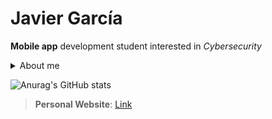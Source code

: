 # Javier García

**Mobile app** development student interested in *Cybersecurity* 

<details><summary>About me</summary>

  - 19 yo 🇪🇸
  - Technical Degree in Mobile Apps Development 

</details>


![Anurag's GitHub stats](https://github-readme-stats.vercel.app/api?username=Javierg-g&show_icons=true&theme=dark&hide=prs,issues,contribs&title_color=08FF00&text_color=34FD6E&icon_color=ffffff&border_color=FFEB28&bg_color=DEG,FF0000,00B6FF)

>**Personal Website**: [Link](https://javierg-g.github.io)



<!--[![Top Langs](https://github-readme-stats.vercel.app/api/top-langs/?username=Javierg-g&layout=compact)](https://github.com/anuraghazra/github-readme-stats)-->

